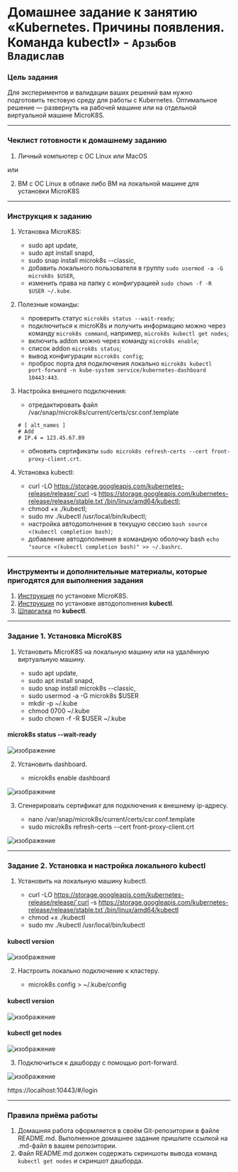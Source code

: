 # Домашнее задание к занятию «Kubernetes. Причины появления. Команда kubectl» - `Арзыбов Владислав`

### Цель задания

Для экспериментов и валидации ваших решений вам нужно подготовить тестовую среду для работы с Kubernetes. Оптимальное решение — развернуть на рабочей машине или на отдельной виртуальной машине MicroK8S.

------

### Чеклист готовности к домашнему заданию

1. Личный компьютер с ОС Linux или MacOS 

или

2. ВМ c ОС Linux в облаке либо ВМ на локальной машине для установки MicroK8S  

------

### Инструкция к заданию

1. Установка MicroK8S:
    - sudo apt update,
    - sudo apt install snapd,
    - sudo snap install microk8s --classic,
    - добавить локального пользователя в группу `sudo usermod -a -G microk8s $USER`,
    - изменить права на папку с конфигурацией `sudo chown -f -R $USER ~/.kube`.

2. Полезные команды:
    - проверить статус `microk8s status --wait-ready`;
    - подключиться к microK8s и получить информацию можно через команду `microk8s command`, например, `microk8s kubectl get nodes`;
    - включить addon можно через команду `microk8s enable`; 
    - список addon `microk8s status`;
    - вывод конфигурации `microk8s config`;
    - проброс порта для подключения локально `microk8s kubectl port-forward -n kube-system service/kubernetes-dashboard 10443:443`.

3. Настройка внешнего подключения:
    - отредактировать файл /var/snap/microk8s/current/certs/csr.conf.template
    ```shell
    # [ alt_names ]
    # Add
    # IP.4 = 123.45.67.89
    ```
    - обновить сертификаты `sudo microk8s refresh-certs --cert front-proxy-client.crt`.

4. Установка kubectl:
    - curl -LO https://storage.googleapis.com/kubernetes-release/release/`curl -s https://storage.googleapis.com/kubernetes-release/release/stable.txt`/bin/linux/amd64/kubectl;
    - chmod +x ./kubectl;
    - sudo mv ./kubectl /usr/local/bin/kubectl;
    - настройка автодополнения в текущую сессию `bash source <(kubectl completion bash)`;
    - добавление автодополнения в командную оболочку bash `echo "source <(kubectl completion bash)" >> ~/.bashrc`.

------

### Инструменты и дополнительные материалы, которые пригодятся для выполнения задания

1. [Инструкция](https://microk8s.io/docs/getting-started) по установке MicroK8S.
2. [Инструкция](https://kubernetes.io/ru/docs/reference/kubectl/cheatsheet/#bash) по установке автодополнения **kubectl**.
3. [Шпаргалка](https://kubernetes.io/ru/docs/reference/kubectl/cheatsheet/) по **kubectl**.

------

### Задание 1. Установка MicroK8S

1. Установить MicroK8S на локальную машину или на удалённую виртуальную машину.

    - sudo apt update,
    - sudo apt install snapd,
    - sudo snap install microk8s --classic,
    - sudo usermod -a -G microk8s $USER
    - mkdir -p ~/.kube
    - chmod 0700 ~/.kube
    - sudo chown -f -R $USER ~/.kube

#### microk8s status --wait-ready
  
![изображение](https://github.com/user-attachments/assets/0546f3d6-d7a7-499c-b46b-add22f2f60ed)


2. Установить dashboard.

    - microk8s enable dashboard

![изображение](https://github.com/user-attachments/assets/1198d4c8-04d7-4f88-b40a-a30c514b1ff9)

3. Сгенерировать сертификат для подключения к внешнему ip-адресу.

    - nano /var/snap/microk8s/current/certs/csr.conf.template
    - sudo microk8s refresh-certs --cert front-proxy-client.crt

![изображение](https://github.com/user-attachments/assets/6460cd62-c157-4b86-90f1-c39b0354f6e4)


------

### Задание 2. Установка и настройка локального kubectl
1. Установить на локальную машину kubectl.

    - curl -LO https://storage.googleapis.com/kubernetes-release/release/`curl -s https://storage.googleapis.com/kubernetes-release/release/stable.txt`/bin/linux/amd64/kubectl
    - chmod +x ./kubectl
    - sudo mv ./kubectl /usr/local/bin/kubectl

#### kubectl version

![изображение](https://github.com/user-attachments/assets/d20bf590-85f4-4a05-9f9a-dbe176e60639)

2. Настроить локально подключение к кластеру.

    - microk8s config > ~/.kube/config

#### kubectl version

![изображение](https://github.com/user-attachments/assets/bc34085f-ba34-4197-8328-7273ce8bfd69)

#### kubectl get nodes

![изображение](https://github.com/user-attachments/assets/6a3ae822-ac9e-4a47-ac15-73567ae338f0)


3. Подключиться к дашборду с помощью port-forward.

![изображение](https://github.com/user-attachments/assets/cb0c34fe-f1cd-4592-adaa-9306b4ad8795)

https://localhost:10443/#/login




------

### Правила приёма работы

1. Домашняя работа оформляется в своём Git-репозитории в файле README.md. Выполненное домашнее задание пришлите ссылкой на .md-файл в вашем репозитории.
2. Файл README.md должен содержать скриншоты вывода команд `kubectl get nodes` и скриншот дашборда.

